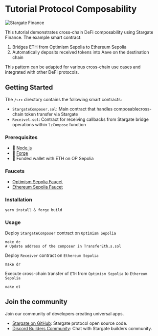 # Tutorial Protocol Composability

![Stargate Finance](https://stargate.finance/static/og-image.jpg)

This tutorial demonstrates cross-chain DeFi composability using Stargate Finance. The example smart contract:

1. Bridges ETH from Optimism Sepolia to Ethereum Sepolia
2. Automatically deposits received tokens into Aave on the destination chain

This pattern can be adapted for various cross-chain use cases and integrated with other DeFi protocols.

## Getting Started

The `/src` directory contains the following smart contracts:

- `StargateComposer.sol`: Main contract that handles composablecross-chain token transfer via Stargate 
- `Receivel.sol`: Contract for receiving callbacks from Stargate bridge operations within `lzCompose` function    

### Prerequisites

- 🔸 [Node.js](https://nodejs.org/en/download)
- 🔸 [Forge](https://book.getfoundry.sh/getting-started/installation)
- 🔸 Funded wallet with ETH on OP Sepolia

### Faucets

- [Optimism Sepolia Faucet](https://www.alchemy.com/faucets/optimism-sepolia)
- [Ethereum Sepolia Faucet](https://www.alchemy.com/faucets/ethereum-sepolia)

### Installation

```shell
yarn install & forge build
```

### Usage

Deploy `StargateComposer` contract on `Optimism Sepolia`

```shell
make dc
# Update address of the composer in TransferEth.s.sol
```

Deploy `Receiver` contract on `Ethereum Sepolia`

```shell
make dr
```

Execute cross-chain transfer of `ETH` from `Optimism Sepolia` to `Ethereum Sepolia`

```shell
make et
```

## Join the community

Join our community of developers creating universal apps.

- [Stargate on GitHub](https://github.com/stargate-protocol): Stargate protocol open source code.
- [Discord Builders Community](https://discord.com/channels/903022426856755220/1313128694273020027): Chat with Stargate builders community.





